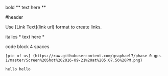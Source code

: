 bold
	** text here **

#header

Use [Link Text](link url) format to create links.

italics
	* text here *

code block
	4 spaces 

	[pic of us] (https://raw.githubusercontent.com/graphael7/phase-0-gps-1/master/Screen%20Shot%202016-09-21%20at%205.07.56%20PM.png)

	hello hello

